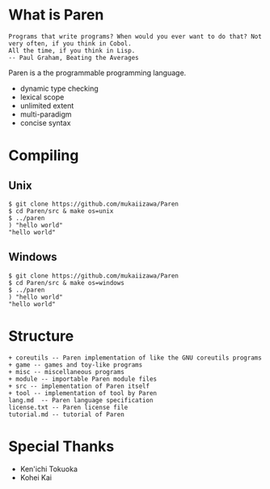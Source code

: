 # What is Paren

    Programs that write programs? When would you ever want to do that? Not very often, if you think in Cobol.
    All the time, if you think in Lisp.
    -- Paul Graham, Beating the Averages

Paren is a the programmable programming language.

- dynamic type checking
- lexical scope
- unlimited extent
- multi-paradigm
- concise syntax

# Compiling
## Unix

    $ git clone https://github.com/mukaiizawa/Paren
    $ cd Paren/src & make os=unix
    $ ../paren
    ) "hello world"
    "hello world"

## Windows

    $ git clone https://github.com/mukaiizawa/Paren
    $ cd Paren/src & make os=windows
    $ ../paren
    ) "hello world"
    "hello world"

# Structure

    + coreutils -- Paren implementation of like the GNU coreutils programs
    + game -- games and toy-like programs
    + misc -- miscellaneous programs
    + module -- importable Paren module files
    + src -- implementation of Paren itself
    + tool -- implementation of tool by Paren
    lang.md  -- Paren language specification
    license.txt -- Paren license file
    tutorial.md -- tutorial of Paren

# Special Thanks

- Ken'ichi Tokuoka
- Kohei Kai
